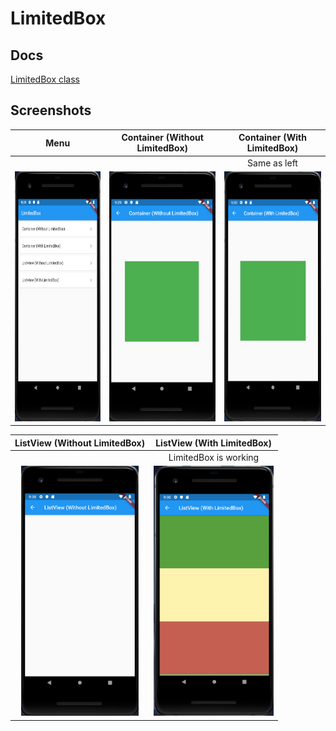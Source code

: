 # LimitedBox

## Docs

[LimitedBox class](https://api.flutter.dev/flutter/widgets/LimitedBox-class.html)

## Screenshots

|Menu|Container (Without LimitedBox)|Container (With LimitedBox)|
|:-:|:-:|:-:|
|||Same as left|
|<img src="./screenshots/Menu.png" height="400" alt="Screenshot"/>|<img src="./screenshots/Sample1.png" height="400" alt="Screenshot"/>|<img src="./screenshots/Sample2.png" height="400" alt="Screenshot"/>|


|ListView (Without LimitedBox)|ListView (With LimitedBox)|
|:-:|:-:|
||LimitedBox is working|
|<img src="./screenshots/Sample3.png" height="400" alt="Screenshot"/>|<img src="./screenshots/Sample4.png" height="400" alt="Screenshot"/>|